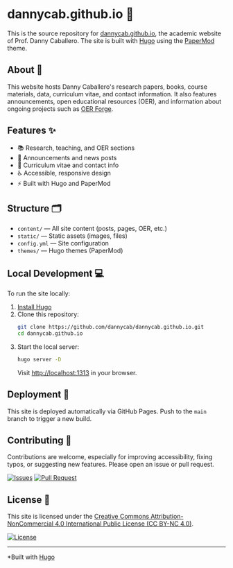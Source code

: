 # dannycab.github.io 🚀

This is the source repository for [dannycab.github.io](https://dannycab.github.io/), the academic website of Prof. Danny Caballero. The site is built with [Hugo](https://gohugo.io/) using the [PaperMod](https://github.com/adityatelange/hugo-PaperMod) theme.

## About 👋

This website hosts Danny Caballero's research papers, books, course materials, data, curriculum vitae, and contact information. It also features announcements, open educational resources (OER), and information about ongoing projects such as [OER Forge](https://oerforge.org).

## Features ✨

- 📚 Research, teaching, and OER sections  
- 📰 Announcements and news posts  
- 📄 Curriculum vitae and contact info  
- ♿ Accessible, responsive design  
- ⚡ Built with Hugo and PaperMod  

## Structure 🗂️

- `content/` — All site content (posts, pages, OER, etc.)
- `static/` — Static assets (images, files)
- `config.yml` — Site configuration
- `themes/` — Hugo themes (PaperMod)

## Local Development 💻

To run the site locally:

1. [Install Hugo](https://gohugo.io/getting-started/installing/)  
2. Clone this repository:
   ```sh
   git clone https://github.com/dannycab/dannycab.github.io.git
   cd dannycab.github.io
   ```
3. Start the local server:
   ```sh
   hugo server -D
   ```
   Visit [http://localhost:1313](http://localhost:1313) in your browser.

## Deployment 🚢

This site is deployed automatically via GitHub Pages. Push to the `main` branch to trigger a new build.

## Contributing 🤝

Contributions are welcome, especially for improving accessibility, fixing typos, or suggesting new features. Please open an issue or pull request.

[![Issues](https://img.shields.io/github/issues/dannycab/dannycab.github.io?style=flat-square)](https://github.com/dannycab/dannycab.github.io/issues)
[![Pull Request](https://img.shields.io/github/issues-pr/dannycab/dannycab.github.io?style=flat-square)](https://github.com/dannycab/dannycab.github.io/pulls)

## License 📄

This site is licensed under the [Creative Commons Attribution-NonCommercial 4.0 International Public License (CC BY-NC 4.0)](https://creativecommons.org/licenses/by-nc/4.0/).

[![License](https://img.shields.io/badge/License-CC%20BY--NC%204.0-lightgrey.svg?style=flat-square)](https://creativecommons.org/licenses/by-nc/4.0/)

---

*Built with [Hugo](https://gohugo.io/)